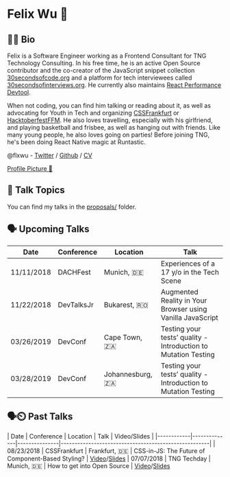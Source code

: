 # Felix Wu 🐺

## 👨‍💻 Bio

Felix is a Software Engineer working as a Frontend Consultant for TNG Technology Consulting. In his free time, he is an active Open Source contributor and the co-creator of the JavaScript snippet collection [30secondsofcode.org](https://github.com/30-seconds/30-seconds-of-code) and a platform for tech interviewees called [30secondsofinterviews.org](https://github.com/30-seconds/30-seconds-of-interviews). He currently also maintains [React Performance Devtool](https://github.com/nitin42/react-perf-devtool).

When not coding, you can find him talking or reading about it, as well as advocating for Youth in Tech and organizing [CSSFrankfurt](https://cssfrankfurt.de) or [HacktoberfestFFM](https://hacktoberfestffm.de). He also loves travelling, especially with his girlfriend, and playing basketball and frisbee, as well as hanging out with friends. Like many young people, he also loves going on parties! Before joining TNG, he's been doing React Native magic at Runtastic.

@flxwu - [Twitter](https://twitter.com/flxwu) / [Github](https://github.com/flxwu) / [CV](https://resume.io/r/aJyyo)

[Profile Picture 📸](/profile.jpg)


## 💬 Talk Topics

You can find my talks in the [proposals/](/proposals) folder.


## 🗣️ Upcoming Talks

| Date       | Conference | Location         | Talk                                                           |
|------------|------------|------------------|----------------------------------------------------------------|
| 11/11/2018 | DACHFest   | Munich, 🇩🇪       | Experiences of a 17 y/o in the Tech Scene                      |
| 11/22/2018 | DevTalksJr | Bukarest, 🇷🇴     | Augmented Reality in Your Browser using Vanilla JavaScript     |
| 03/26/2019 | DevConf    | Cape Town, 🇿🇦    | Testing your tests’ quality - Introduction to Mutation Testing |
| 03/28/2019 | DevConf    | Johannesburg, 🇿🇦 | Testing your tests’ quality - Introduction to Mutation Testing |



## 🗣️⏲️ Past Talks

| Date       | Conference   | Location      | Talk                                                 | Video/Slides |
|------------|--------------|---------------|------------------------------------------------------| 
| 08/23/2018 | CSSFrankfurt | Frankfurt, 🇩🇪 | CSS-in-JS: The Future of Component-Based Styling?    | [Video](https://www.youtube.com/watch?v=NcU4RL2rQeg)/[Slides](https://slides.com/flxwu/css-in-js)
| 07/07/2018 | TNG Techday  | Munich, 🇩🇪    | How to get into Open Source                          | [Video](https://vimeo.com/285446527)/[Slides](https://slides.com/flxwu/get-into-open-source)
